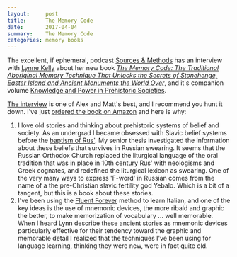 ```yaml
---
layout:     post
title:      The Memory Code
date:       2017-04-04
summary:    The Memory Code
categories: memory books
---
```


The excellent, if ephemeral, podcast [Sources & Methods](https://www.sourcesandmethods.com/) has an interview with [Lynne Kelly](http://www.lynnekelly.com.au/) about her new book [_The Memory Code: The Traditional Aboriginal Memory Technique That Unlocks the Secrets of Stonehenge, Easter Island and Ancient Monuments the World Over_](http://www.lynnekelly.com.au/the-memory-code/), and it's companion volume [Knowledge and Power in Prehistoric Societies](http://www.lynnekelly.com.au/knowledge-and-power-in-prehistoric-societies/).

[The interview](https://www.sourcesandmethods.com/podcast/sources-and-methods-34-lynne-kelly) is one of Alex and Matt's best, and I recommend you hunt it down. I've just [ordered the book on Amazon](https://www.amazon.com/Memory-Code-Secrets-Stonehenge-Monuments/dp/1681773252/ref=asap_bc?ie=UTF8) and here is why:
 1. I love old stories and thinking about prehistoric systems of belief and society. As an undergrad I became obsessed with Slavic belief systems before the [baptism of Rus'](https://en.wikipedia.org/wiki/Christianization_of_Kievan_Rus%27). My senior thesis investigated the information about these beliefs that survives in Russian swearing. It seems that the Russian Orthodox Church replaced the liturgical language of the oral tradition that was in place in 10th century Rus' with neologisms and Greek cognates, and redefined the liturgical lexicon as swearing. One of the very many ways to express 'F-word' in Russian comes from the name of a the pre-Christian slavic fertility god Yebalo. Which is a bit of a tangent, but this is a book about these stories.
 2. I've been using the [Fluent Forever](https://fluent-forever.com/) method to learn Italian, and one of the key ideas is the use of mnemonic devices, the more ribald and graphic the better, to make memorization of vocabulary ... well memorable. When I heard Lynn describe these ancient stories as mnemonic devices particularly effective for their tendency toward the graphic and memorable detail I realized that the techniques I've been using for language learning, thinking they were new, were in fact quite old.
